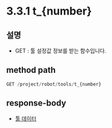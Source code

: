 ﻿# 3.3.1 t_{number}

## 설명

- GET : 툴 설정값 정보를 받는 함수입니다.

## method path

```python
GET /project/robot/tools/t_{number}
```

## response-body

- [툴 데이터](/7-schema/tool_data.md)
